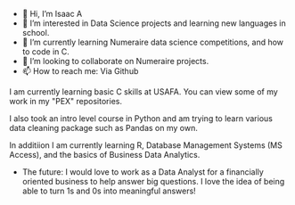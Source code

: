 - 👋 Hi, I’m Isaac A  
- 👀 I’m interested in Data Science projects and learning new languages in school.
- 🌱 I’m currently learning Numeraire data science competitions, and how to code in C.
- 💞️ I’m looking to collaborate on Numeraire projects.
- 📫 How to reach me: Via Github

I am currently learning basic C skills at USAFA. You can view some of my work in my "PEX" repositories.

I also took an intro level course in Python and am trying to learn various data cleaning package such as Pandas on my own.

In additiion I am currently learning R, Database Management Systems (MS Access), and the basics of Business Data Analytics. 

- The future: I would love to work as a Data Analyst for a financially oriented business to help answer big questions. I love the idea of being able to turn 1s and 0s into meaningful answers!




